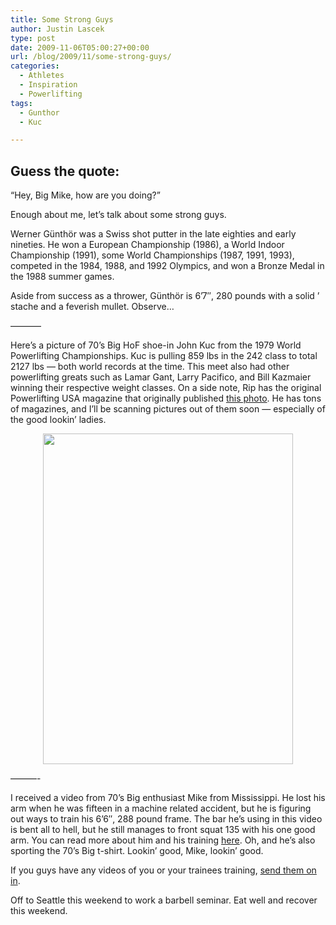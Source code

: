 ```yaml
---
title: Some Strong Guys
author: Justin Lascek
type: post
date: 2009-11-06T05:00:27+00:00
url: /blog/2009/11/some-strong-guys/
categories:
  - Athletes
  - Inspiration
  - Powerlifting
tags:
  - Gunthor
  - Kuc

---
```

## Guess the quote:
  
&#8220;Hey, Big Mike, how are you doing?&#8221;

Enough about me, let&rsquo;s talk about some strong guys.
  

  
Werner Günthör was a Swiss shot putter in the late eighties and early nineties. He won a European Championship (1986), a World Indoor Championship (1991), some World Championships (1987, 1991, 1993), competed in the 1984, 1988, and 1992 Olympics, and won a Bronze Medal in the 1988 summer games.
  

  
Aside from success as a thrower, Günthör is 6&rsquo;7&#8243;, 280 pounds with a solid &rsquo; stache and a feverish mullet. Observe&#8230;

&#8212;&#8212;&#8212;&#8211;

Here’s a picture of 70’s Big HoF shoe-in John Kuc from the 1979 World Powerlifting Championships. Kuc is pulling 859 lbs in the 242 class to total 2127 lbs &#8212; both world records at the time. This meet also had other powerlifting greats such as Lamar Gant, Larry Pacifico, and Bill Kazmaier winning their respective weight classes. On a side note, Rip has the original Powerlifting USA magazine that originally published [this photo][1]. He has tons of magazines, and I&rsquo;ll be scanning pictures out of them soon &#8212; especially of the good lookin&rsquo; ladies.

<p style="text-align: center">
  <img class="aligncenter" src="http://vintagemusclemags.com/magCovers/pl/pl2204.jpg" alt="" width="400" height="529" />
</p>

&#8212;&#8212;&#8212;-

I received a video from 70&rsquo;s Big enthusiast Mike from Mississippi. He lost his arm when he was fifteen in a machine related accident, but he is figuring out ways to train his 6&rsquo;6&#8243;, 288 pound frame. The bar he&rsquo;s using in this video is bent all to hell, but he still manages to front squat 135 with his one good arm. You can read more about him and his training [here][2]. Oh, and he&rsquo;s also sporting the 70&rsquo;s Big t-shirt. Lookin&rsquo; good, Mike, lookin&rsquo; good.

If you guys have any videos of you or your trainees training, [send them on in][3].
  

  
Off to Seattle this weekend to work a barbell seminar. Eat well and recover this weekend.

 [1]: http://vintagemusclemags.com/magCover.php?0;3;6;pl;Powerlifting+USA
 [2]: http://www.onearmstrength.com/
 [3]: mailto:Justin@70sbig.com
